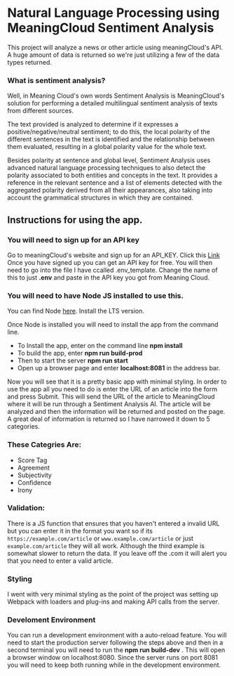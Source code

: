 # Natural Language Processing using MeaningCloud Sentiment Analysis

This project will analyze a news or other article using meaningCloud's API. A huge amount of data is returned so we're just utilizing a few of the data types returned.

### What is sentiment analysis?
Well, in Meaning Cloud's own words Sentiment Analysis is MeaningCloud's solution for performing a detailed multilingual sentiment analysis of texts from different sources.

The text provided is analyzed to determine if it expresses a positive/negative/neutral sentiment; to do this, the local polarity of the different sentences in the text is identified and the relationship between them evaluated, resulting in a global polarity value for the whole text.

Besides polarity at sentence and global level, Sentiment Analysis uses advanced natural language processing techniques to also detect the polarity associated to both entities and concepts in the text. It provides a reference in the relevant sentence and a list of elements detected with the aggregated polarity derived from all their appearances, also taking into account the grammatical structures in which they are contained.

## Instructions for using the app.

### You will need to sign up for an API key
Go to meaningCloud's website and sign up for an API_KEY. Click this [Link](https://www.meaningcloud.com/developer/create-account)
Once you have signed up you can get an API key for free. You will then need to go into the file I have ccalled .env_template.
Change the name of this to just **.env** and paste in the API key you got from Meaning Cloud.

### You will need to have Node JS installed to use this.
You can find Node [here](https://nodejs.org/en/).
Install the LTS version.

Once Node is installed you will need to install the app from the command line.
* To Install the app, enter on the command line    **npm install**
* To build the app, enter      **npm run build-prod**
* Then to start the server    **npm run start**
* Open up a browser page and enter **localhost:8081** in the address bar.

Now you will see that it is a pretty basic app with minimal styling. In order to use the app all you need to do is enter
the URL of an article into the form and press Submit. This will send the URL of the article to MeaningCloud
where it will be run through a Sentiment Analysis AI. The article will be analyzed and then the information will be returned
and posted on the page. A great deal of information is returned so I have narrowed it down to 5 categories.

### These Categries Are:
* Score Tag
* Agreement
* Subjectivity
* Confidence
* Irony


### Validation:
There is a JS function that ensures that you haven't entered a invalid URL but you can enter it in the format you want
so if its `https://example.com/article` or `www.example.com/article` or just `example.com/article` they will all work. Although
the third example is somewhat slower to return the data. If you leave off the .com it will alert you that you need to enter a valid article.

### Styling
I went with very minimal styling as the point of the project was setting up Webpack with loaders and plug-ins and making API calls from the server.

### Develoment Environment
You can run a development environment with a auto-reload feature. You will need to start the production server following the steps above and then in
a second terminal you will need to run the **npm run build-dev** .
This will open a browser window on localhost:8080. Since the server runs on port 8081 you will need to keep both running while in the development environment.

